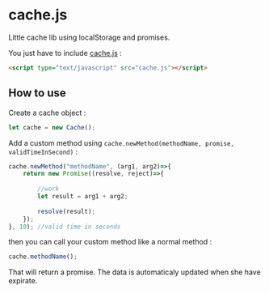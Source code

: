 # cache.js
Little cache lib using localStorage and promises.

You just have to include [cache.js](cache.js) :
```html
<script type="text/javascript" src="cache.js"></script>
```

## How to use
Create a cache object :
```js
let cache = new Cache();
```
Add a custom method using `cache.newMethod(methodName, promise, validTimeInSecond)` :
```js
cache.newMethod("methodName", (arg1, arg2)=>{
	return new Promise((resolve, reject)=>{
		
		//work
		let result = arg1 + arg2;
		
		resolve(result);
	});
}, 10); //valid time in seconds
```

then you can call your custom method like a normal method :
```js
cache.methodName();
```
That will return a promise. The data is automaticaly updated when she have expirate.
